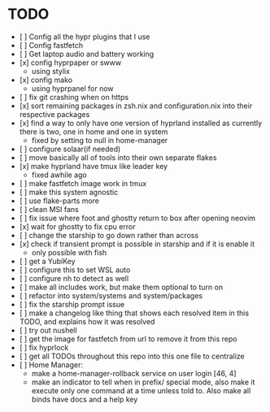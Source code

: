 # TODO

- \[ \] Config all the hypr plugins that I use
- \[ \] Config fastfetch
- \[ \] Get laptop audio and battery working
- \[x\] config hyprpaper or swww
  - using stylix
- \[x\] config mako
  - using hyprpanel for now
- \[ \] fix git crashing when on https
- \[x\] sort remaining packages in zsh.nix and configuration.nix into their
  respective packages
- \[x\] find a way to only have one version of hyprland installed as currently
  there is two, one in home and one in system
  - fixed by setting to null in home-manager
- \[ \] configure solaar(if needed)
- \[ \] move basically all of tools into their own separate flakes
- \[x\] make hyprland have tmux like leader key
  - fixed awhile ago
- \[ \] make fastfetch image work in tmux
- \[ \] make this system agnostic
- \[ \] use flake-parts more
- \[ \] clean MSI fans
- \[ \] fix issue where foot and ghostty return to box after opening neovim
- \[x\] wait for ghostty to fix cpu error
- \[ \] change the starship to go down rather than across
- \[x\] check if transient prompt is possible in starship and if it is enable it
  - only possible with fish
- \[ \] get a YubiKey
- \[ \] configure this to set WSL auto
- \[ \] configure nh to detect as well
- \[ \] make all includes work, but make them optional to turn on
- \[ \] refactor into system/systems and system/packages
- \[ \] fix the starship prompt issue
- \[ \] make a changelog like thing that shows each resolved item in this TODO,
  and explains how it was resolved
- \[ \] try out nushell
- \[ \] get the image for fastfetch from url to remove it from this repo
- \[ \] fix hyprlock
- \[ \] get all TODOs throughout this repo into this one file to centralize
- \[ \] Home Manager:
  - make a home-manager-rollback service on user login [46, 4]
  - make an indicator to tell when in prefix/ special mode,
    also make it execute only one command at a time unless told to. Also
    make all binds have docs and a help key
